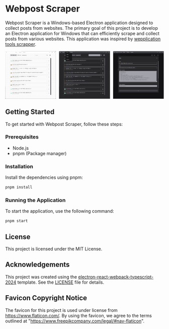 # Webpost Scraper

Webpost Scraper is a Windows-based Electron application designed to collect posts from websites. The primary goal of this project is to develop an Electron application for Windows that can efficiently scrape and collect posts from various websites. This application was inspired by [wepplication tools scrapper](https://wepplication.github.io/tools/scrapper/).

<div style="display: flex; justify-content: space-between;">
  <img src="img.png" alt="Screenshot 1" style="width: 32%;">
  <img src="img_1.png" alt="Screenshot 2" style="width: 32%;">
  <img src="img_2.png" alt="Screenshot 3" style="width: 32%;">
</div>

## Getting Started

To get started with Webpost Scraper, follow these steps:

### Prerequisites

- Node.js
- pnpm (Package manager)

### Installation

Install the dependencies using pnpm:

```bash
pnpm install
```

### Running the Application

To start the application, use the following command:

```bash
pnpm start
```

## License

This project is licensed under the MIT License.

## Acknowledgements

This project was created using the [electron-react-webpack-typescript-2024](https://github.com/codesbiome/electron-react-webpack-typescript-2024) template.
See the [LICENSE](https://raw.githubusercontent.com/codesbiome/electron-react-webpack-typescript-2024/master/LICENSE) file for details.

## Favicon Copyright Notice

The favicon for this project is used under license from https://www.flaticon.com/. By using the favicon, we agree to the terms outlined at "https://www.freepikcompany.com/legal/#nav-flaticon".
